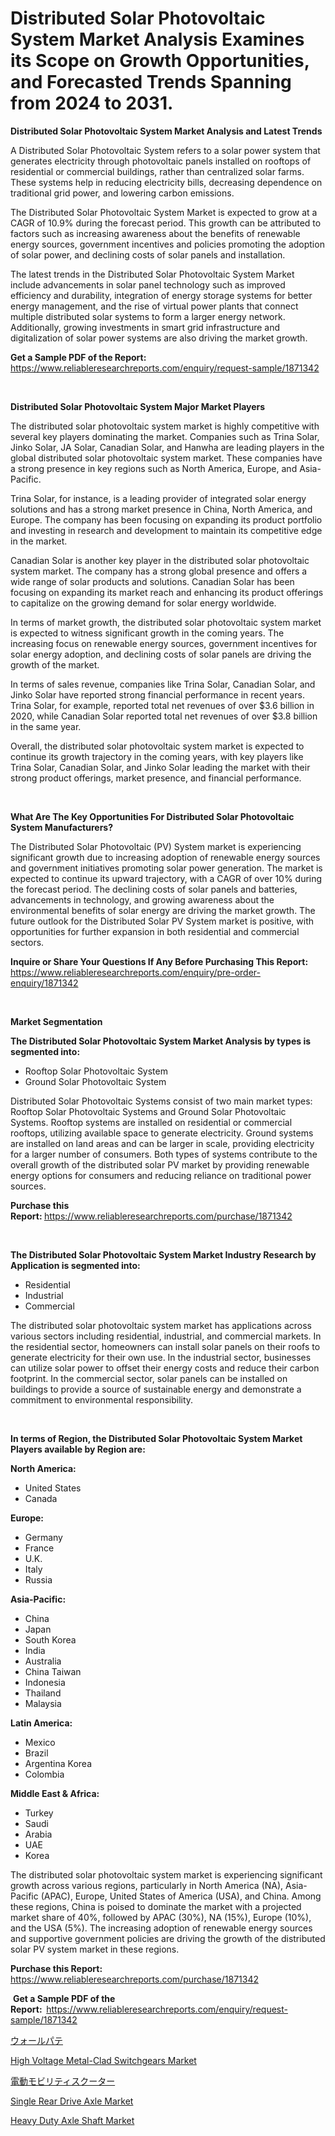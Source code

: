 <p><h1>Distributed Solar Photovoltaic System Market Analysis Examines its Scope on Growth Opportunities, and Forecasted Trends Spanning from 2024 to 2031.</h1></p><p><strong>Distributed Solar Photovoltaic System Market Analysis and Latest Trends</strong></p>
<p><p>A Distributed Solar Photovoltaic System refers to a solar power system that generates electricity through photovoltaic panels installed on rooftops of residential or commercial buildings, rather than centralized solar farms. These systems help in reducing electricity bills, decreasing dependence on traditional grid power, and lowering carbon emissions.</p><p>The Distributed Solar Photovoltaic System Market is expected to grow at a CAGR of 10.9% during the forecast period. This growth can be attributed to factors such as increasing awareness about the benefits of renewable energy sources, government incentives and policies promoting the adoption of solar power, and declining costs of solar panels and installation.</p><p>The latest trends in the Distributed Solar Photovoltaic System Market include advancements in solar panel technology such as improved efficiency and durability, integration of energy storage systems for better energy management, and the rise of virtual power plants that connect multiple distributed solar systems to form a larger energy network. Additionally, growing investments in smart grid infrastructure and digitalization of solar power systems are also driving the market growth.</p></p>
<p><strong>Get a Sample PDF of the Report:&nbsp;</strong> <a href="https://www.reliableresearchreports.com/enquiry/request-sample/1871342">https://www.reliableresearchreports.com/enquiry/request-sample/1871342</a></p>
<p>&nbsp;</p>
<p><strong>Distributed Solar Photovoltaic System Major Market Players</strong></p>
<p><p>The distributed solar photovoltaic system market is highly competitive with several key players dominating the market. Companies such as Trina Solar, Jinko Solar, JA Solar, Canadian Solar, and Hanwha are leading players in the global distributed solar photovoltaic system market. These companies have a strong presence in key regions such as North America, Europe, and Asia-Pacific.</p><p>Trina Solar, for instance, is a leading provider of integrated solar energy solutions and has a strong market presence in China, North America, and Europe. The company has been focusing on expanding its product portfolio and investing in research and development to maintain its competitive edge in the market.</p><p>Canadian Solar is another key player in the distributed solar photovoltaic system market. The company has a strong global presence and offers a wide range of solar products and solutions. Canadian Solar has been focusing on expanding its market reach and enhancing its product offerings to capitalize on the growing demand for solar energy worldwide.</p><p>In terms of market growth, the distributed solar photovoltaic system market is expected to witness significant growth in the coming years. The increasing focus on renewable energy sources, government incentives for solar energy adoption, and declining costs of solar panels are driving the growth of the market.</p><p>In terms of sales revenue, companies like Trina Solar, Canadian Solar, and Jinko Solar have reported strong financial performance in recent years. Trina Solar, for example, reported total net revenues of over $3.6 billion in 2020, while Canadian Solar reported total net revenues of over $3.8 billion in the same year.</p><p>Overall, the distributed solar photovoltaic system market is expected to continue its growth trajectory in the coming years, with key players like Trina Solar, Canadian Solar, and Jinko Solar leading the market with their strong product offerings, market presence, and financial performance.</p></p>
<p>&nbsp;</p>
<p><strong>What Are The Key Opportunities For Distributed Solar Photovoltaic System Manufacturers?</strong></p>
<p><p>The Distributed Solar Photovoltaic (PV) System market is experiencing significant growth due to increasing adoption of renewable energy sources and government initiatives promoting solar power generation. The market is expected to continue its upward trajectory, with a CAGR of over 10% during the forecast period. The declining costs of solar panels and batteries, advancements in technology, and growing awareness about the environmental benefits of solar energy are driving the market growth. The future outlook for the Distributed Solar PV System market is positive, with opportunities for further expansion in both residential and commercial sectors.</p></p>
<p><strong>Inquire or Share Your Questions If Any Before Purchasing This Report:</strong> <a href="https://www.reliableresearchreports.com/enquiry/pre-order-enquiry/1871342">https://www.reliableresearchreports.com/enquiry/pre-order-enquiry/1871342</a></p>
<p>&nbsp;</p>
<p><strong>Market Segmentation</strong></p>
<p><strong>The Distributed Solar Photovoltaic System Market Analysis by types is segmented into:</strong></p>
<p><ul><li>Rooftop Solar Photovoltaic System</li><li>Ground Solar Photovoltaic System</li></ul></p>
<p><p>Distributed Solar Photovoltaic Systems consist of two main market types: Rooftop Solar Photovoltaic Systems and Ground Solar Photovoltaic Systems. Rooftop systems are installed on residential or commercial rooftops, utilizing available space to generate electricity. Ground systems are installed on land areas and can be larger in scale, providing electricity for a larger number of consumers. Both types of systems contribute to the overall growth of the distributed solar PV market by providing renewable energy options for consumers and reducing reliance on traditional power sources.</p></p>
<p><strong>Purchase this Report:&nbsp;</strong><a href="https://www.reliableresearchreports.com/purchase/1871342">https://www.reliableresearchreports.com/purchase/1871342</a></p>
<p>&nbsp;</p>
<p><strong>The Distributed Solar Photovoltaic System Market Industry Research by Application is segmented into:</strong></p>
<p><ul><li>Residential</li><li>Industrial</li><li>Commercial</li></ul></p>
<p><p>The distributed solar photovoltaic system market has applications across various sectors including residential, industrial, and commercial markets. In the residential sector, homeowners can install solar panels on their roofs to generate electricity for their own use. In the industrial sector, businesses can utilize solar power to offset their energy costs and reduce their carbon footprint. In the commercial sector, solar panels can be installed on buildings to provide a source of sustainable energy and demonstrate a commitment to environmental responsibility.</p></p>
<p>&nbsp;</p>
<p><strong>In terms of Region, the Distributed Solar Photovoltaic System Market Players available by Region are:</strong></p>
<p>
    <p> <strong> North America: </strong>
        <ul>
            <li>United States</li>
            <li>Canada</li>
        </ul>
        </p> 
    <p> <strong> Europe: </strong>
        <ul>
            <li>Germany</li>
            <li>France</li>
            <li>U.K.</li>
            <li>Italy</li>
            <li>Russia</li>
        </ul>
        </p> 
    <p> <strong> Asia-Pacific: </strong>
        <ul>
            <li>China</li>
            <li>Japan</li>
            <li>South Korea</li>
            <li>India</li>
            <li>Australia</li>
            <li>China Taiwan</li>
            <li>Indonesia</li>
            <li>Thailand</li>
            <li>Malaysia</li>
        </ul>
        </p> 
    <p> <strong> Latin America: </strong>
        <ul>
            <li>Mexico</li>
            <li>Brazil</li>
            <li>Argentina Korea</li>
            <li>Colombia</li>
        </ul>
        </p> 
    <p> <strong> Middle East & Africa: </strong>
        <ul>
            <li>Turkey</li>
            <li>Saudi</li>
            <li>Arabia</li>
            <li>UAE</li>
            <li>Korea</li>
        </ul>
    </p>
    </p>
<p><p>The distributed solar photovoltaic system market is experiencing significant growth across various regions, particularly in North America (NA), Asia-Pacific (APAC), Europe, United States of America (USA), and China. Among these regions, China is poised to dominate the market with a projected market share of 40%, followed by APAC (30%), NA (15%), Europe (10%), and the USA (5%). The increasing adoption of renewable energy sources and supportive government policies are driving the growth of the distributed solar PV system market in these regions.</p></p>
<p><strong>Purchase this Report: </strong><a href="https://www.reliableresearchreports.com/purchase/1871342">https://www.reliableresearchreports.com/purchase/1871342</a></p>
<p>&nbsp;<strong>Get a Sample PDF of the Report:&nbsp;&nbsp;</strong><a href="https://www.reliableresearchreports.com/enquiry/request-sample/1871342">https://www.reliableresearchreports.com/enquiry/request-sample/1871342</a></p>
<p><strong></strong></p>
<p><p><a href="https://github.com/vtbvgl20191192/Market-Research-Report-List-1/blob/main/124613516979.md">ウォールパテ</a></p><p><a href="https://github.com/mbisetmhermsr/Market-Research-Report-List-1/blob/main/high-voltage-metal-clad-switchgears-market.md">High Voltage Metal-Clad Switchgears Market</a></p><p><a href="https://github.com/avwofrml53535/Market-Research-Report-List-1/blob/main/279783816978.md">電動モビリティスクーター</a></p><p><a href="https://issuu.com/reportprime-2/docs/single-rear-drive-axle-market-size-2030.pptx">Single Rear Drive Axle Market</a></p><p><a href="https://issuu.com/reportprime-2/docs/heavy-duty-axle-shaft-market-size-2030.pptx">Heavy Duty Axle Shaft Market</a></p></p>